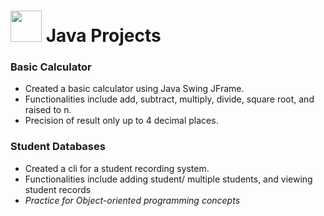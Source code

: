 <h1>
  <img src="https://www.itprotoday.com/sites/itprotoday.com/files/styles/article_featured_retina/public/java-logo.gif?itok=uRcaI6LK"
       width="50 height="25"/>
  Java Projects
</h1>

<h3>Basic Calculator</h3>
<p>
  <ul>
    <li>Created a basic calculator using Java Swing JFrame.</li>
    <li>Functionalities include add, subtract, multiply, divide, square root, and raised to n.</li>
    <li>Precision of result only up to 4 decimal places.</li>
  </ul>
</p>

<h3>Student Databases</h3>
<p>
  <ul>
    <li>Created a cli for a student recording system.</li>
    <li>Functionalities include adding student/ multiple students, and viewing student records</li>
    <li><i>Practice for Object-oriented programming concepts</i></li>
  </ul>
</p>
